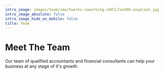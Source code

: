 ```yaml
---
intro_image: images/team/smartworks-coworking-cW4lLTavU80-unsplash.jpg
intro_image_absolute: false
intro_image_hide_on_mobile: false
title: Team
---
```


# Meet The Team

Our team of qualified accountants and financial consultants can help your business at any stage of it's growth.
